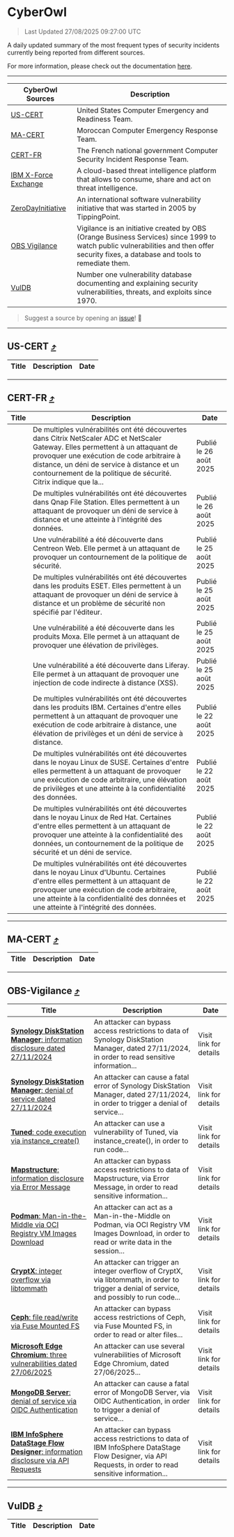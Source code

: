 
 <div id='top'></div>

# CyberOwl

 > Last Updated 27/08/2025 09:27:00 UTC
 
 A daily updated summary of the most frequent types of security incidents currently being reported from different sources.
 
 For more information, please check out the documentation [here](./docs/README.md).
 
 ---
 |CyberOwl Sources|Description|
 |---|---|
 |[US-CERT](#us-cert-arrow_heading_up)|United States Computer Emergency and Readiness Team.|
 |[MA-CERT](#ma-cert-arrow_heading_up)|Moroccan Computer Emergency Response Team.|
 |[CERT-FR](#cert-fr-arrow_heading_up)|The French national government Computer Security Incident Response Team.|
 |[IBM X-Force Exchange](#ibmcloud-arrow_heading_up)|A cloud-based threat intelligence platform that allows to consume, share and act on threat intelligence.|
 |[ZeroDayInitiative](#zerodayinitiative-arrow_heading_up)|An international software vulnerability initiative that was started in 2005 by TippingPoint.|
 |[OBS Vigilance](#obs-vigilance-arrow_heading_up)|Vigilance is an initiative created by OBS (Orange Business Services) since 1999 to watch public vulnerabilities and then offer security fixes, a database and tools to remediate them.|
 |[VulDB](#vuldb-arrow_heading_up)|Number one vulnerability database documenting and explaining security vulnerabilities, threats, and exploits since 1970.|
 
 > Suggest a source by opening an [issue](https://github.com/karimhabush/cyberowl/issues)! :raised_hands:
 ---

## US-CERT [:arrow_heading_up:](#cyberowl)

 |Title|Description|Date|
 |---|---|---|
 
 ---

## CERT-FR [:arrow_heading_up:](#cyberowl)

 |Title|Description|Date|
 |---|---|---|
 |[](https://www.cert.ssi.gouv.fr/avis/CERTFR-2025-AVI-0730/)|De multiples vulnérabilités ont été découvertes dans Citrix NetScaler ADC et NetScaler Gateway. Elles permettent à un attaquant de provoquer une exécution de code arbitraire à distance, un déni de service à distance et un contournement de la politique de sécurité. Citrix indique que la...|Publié le 26 août 2025|
 |[](https://www.cert.ssi.gouv.fr/avis/CERTFR-2025-AVI-0729/)|De multiples vulnérabilités ont été découvertes dans Qnap File Station. Elles permettent à un attaquant de provoquer un déni de service à distance et une atteinte à l'intégrité des données.|Publié le 26 août 2025|
 |[](https://www.cert.ssi.gouv.fr/avis/CERTFR-2025-AVI-0728/)|Une vulnérabilité a été découverte dans Centreon Web. Elle permet à un attaquant de provoquer un contournement de la politique de sécurité.|Publié le 25 août 2025|
 |[](https://www.cert.ssi.gouv.fr/avis/CERTFR-2025-AVI-0727/)|De multiples vulnérabilités ont été découvertes dans les produits ESET. Elles permettent à un attaquant de provoquer un déni de service à distance et un problème de sécurité non spécifié par l'éditeur.|Publié le 25 août 2025|
 |[](https://www.cert.ssi.gouv.fr/avis/CERTFR-2025-AVI-0726/)|Une vulnérabilité a été découverte dans les produits Moxa. Elle permet à un attaquant de provoquer une élévation de privilèges.|Publié le 25 août 2025|
 |[](https://www.cert.ssi.gouv.fr/avis/CERTFR-2025-AVI-0725/)|Une vulnérabilité a été découverte dans Liferay. Elle permet à un attaquant de provoquer une injection de code indirecte à distance (XSS).|Publié le 25 août 2025|
 |[](https://www.cert.ssi.gouv.fr/avis/CERTFR-2025-AVI-0724/)|De multiples vulnérabilités ont été découvertes dans les produits IBM. Certaines d'entre elles permettent à un attaquant de provoquer une exécution de code arbitraire à distance, une élévation de privilèges et un déni de service à distance.|Publié le 22 août 2025|
 |[](https://www.cert.ssi.gouv.fr/avis/CERTFR-2025-AVI-0723/)|De multiples vulnérabilités ont été découvertes dans le noyau Linux de SUSE. Certaines d'entre elles permettent à un attaquant de provoquer une exécution de code arbitraire, une élévation de privilèges et une atteinte à la confidentialité des données.|Publié le 22 août 2025|
 |[](https://www.cert.ssi.gouv.fr/avis/CERTFR-2025-AVI-0722/)|De multiples vulnérabilités ont été découvertes dans le noyau Linux de Red Hat. Certaines d'entre elles permettent à un attaquant de provoquer une atteinte à la confidentialité des données, un contournement de la politique de sécurité et un déni de service.|Publié le 22 août 2025|
 |[](https://www.cert.ssi.gouv.fr/avis/CERTFR-2025-AVI-0721/)|De multiples vulnérabilités ont été découvertes dans le noyau Linux d'Ubuntu. Certaines d'entre elles permettent à un attaquant de provoquer une exécution de code arbitraire, une atteinte à la confidentialité des données et une atteinte à l'intégrité des données.|Publié le 22 août 2025|
 
 ---

## MA-CERT [:arrow_heading_up:](#cyberowl)

 |Title|Description|Date|
 |---|---|---|
 
 ---

## OBS-Vigilance [:arrow_heading_up:](#cyberowl)

 |Title|Description|Date|
 |---|---|---|
 |[<a href="https://vigilance.fr/vulnerability/Synology-DiskStation-Manager-information-disclosure-dated-27-11-2024-45749" class="noirorange"><b>Synology DiskStation Manager</b>: information disclosure dated 27/11/2024</a>](https://vigilance.fr/vulnerability/Synology-DiskStation-Manager-information-disclosure-dated-27-11-2024-45749)|An attacker can bypass access restrictions to data of Synology DiskStation Manager, dated 27/11/2024, in order to read sensitive information...|Visit link for details|
 |[<a href="https://vigilance.fr/vulnerability/Synology-DiskStation-Manager-denial-of-service-dated-27-11-2024-45748" class="noirorange"><b>Synology DiskStation Manager</b>: denial of service dated 27/11/2024</a>](https://vigilance.fr/vulnerability/Synology-DiskStation-Manager-denial-of-service-dated-27-11-2024-45748)|An attacker can cause a fatal error of Synology DiskStation Manager, dated 27/11/2024, in order to trigger a denial of service...|Visit link for details|
 |[<a href="https://vigilance.fr/vulnerability/Tuned-code-execution-via-instance-create-45747" class="noirorange"><b>Tuned</b>: code execution via instance_create()</a>](https://vigilance.fr/vulnerability/Tuned-code-execution-via-instance-create-45747)|An attacker can use a vulnerability of Tuned, via instance_create(), in order to run code...|Visit link for details|
 |[<a href="https://vigilance.fr/vulnerability/Mapstructure-information-disclosure-via-Error-Message-47910" class="noirorange"><b>Mapstructure</b>: information disclosure via Error Message</a>](https://vigilance.fr/vulnerability/Mapstructure-information-disclosure-via-Error-Message-47910)|An attacker can bypass access restrictions to data of Mapstructure, via Error Message, in order to read sensitive information...|Visit link for details|
 |[<a href="https://vigilance.fr/vulnerability/Podman-Man-in-the-Middle-via-OCI-Registry-VM-Images-Download-47555" class="noirorange"><b>Podman</b>: Man-in-the-Middle via OCI Registry VM Images Download</a>](https://vigilance.fr/vulnerability/Podman-Man-in-the-Middle-via-OCI-Registry-VM-Images-Download-47555)|An attacker can act as a Man-in-the-Middle on Podman, via OCI Registry VM Images Download, in order to read or write data in the session...|Visit link for details|
 |[<a href="https://vigilance.fr/vulnerability/CryptX-integer-overflow-via-libtommath-47554" class="noirorange"><b>CryptX</b>: integer overflow via libtommath</a>](https://vigilance.fr/vulnerability/CryptX-integer-overflow-via-libtommath-47554)|An attacker can trigger an integer overflow of CryptX, via libtommath, in order to trigger a denial of service, and possibly to run code...|Visit link for details|
 |[<a href="https://vigilance.fr/vulnerability/Ceph-file-read-write-via-Fuse-Mounted-FS-47553" class="noirorange"><b>Ceph</b>: file read/write via Fuse Mounted FS</a>](https://vigilance.fr/vulnerability/Ceph-file-read-write-via-Fuse-Mounted-FS-47553)|An attacker can bypass access restrictions of Ceph, via Fuse Mounted FS, in order to read or alter files...|Visit link for details|
 |[<a href="https://vigilance.fr/vulnerability/Microsoft-Edge-Chromium-three-vulnerabilities-dated-27-06-2025-47552" class="noirorange"><b>Microsoft Edge Chromium</b>: three vulnerabilities dated 27/06/2025</a>](https://vigilance.fr/vulnerability/Microsoft-Edge-Chromium-three-vulnerabilities-dated-27-06-2025-47552)|An attacker can use several vulnerabilities of Microsoft Edge Chromium, dated 27/06/2025...|Visit link for details|
 |[<a href="https://vigilance.fr/vulnerability/MongoDB-Server-denial-of-service-via-OIDC-Authentication-47551" class="noirorange"><b>MongoDB Server</b>: denial of service via OIDC Authentication</a>](https://vigilance.fr/vulnerability/MongoDB-Server-denial-of-service-via-OIDC-Authentication-47551)|An attacker can cause a fatal error of MongoDB Server, via OIDC Authentication, in order to trigger a denial of service...|Visit link for details|
 |[<a href="https://vigilance.fr/vulnerability/IBM-InfoSphere-DataStage-Flow-Designer-information-disclosure-via-API-Requests-47550" class="noirorange"><b>IBM InfoSphere DataStage Flow Designer</b>: information disclosure via API Requests</a>](https://vigilance.fr/vulnerability/IBM-InfoSphere-DataStage-Flow-Designer-information-disclosure-via-API-Requests-47550)|An attacker can bypass access restrictions to data of IBM InfoSphere DataStage Flow Designer, via API Requests, in order to read sensitive information...|Visit link for details|
 
 ---

## VulDB [:arrow_heading_up:](#cyberowl)

 |Title|Description|Date|
 |---|---|---|
 